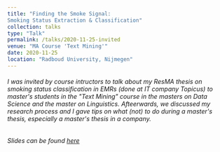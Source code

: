 ```yaml
---
title: "Finding the Smoke Signal:
Smoking Status Extraction & Classification"
collection: talks
type: "Talk"
permalink: /talks/2020-11-25-invited
venue: "MA Course 'Text Mining'"
date: 2020-11-25
location: "Radboud University, Nijmegen"
---
```


###### I was invited by course intructors to talk about my ResMA thesis on smoking status classification in EMRs (done at IT company Topicus) to master's students in the "Text Mining" course in the masters on Data Science and the master on Linguistics. Afteerwards, we discussed my research process and I gave tips on what (not) to do during a master's thesis, especially a master's thesis in a company. 

###### Slides can be found [here](invited_slides.pdf)
